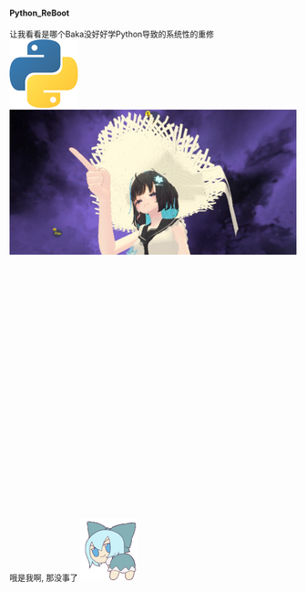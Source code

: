 #### Python_ReBoot
让我看看是哪个Baka没好好学Python导致的系统性的重修<br>
![PyIcon](statics/py.png)![BakaWing](statics/point.png)
<br><br><br><br><br><br><br><br><br><br><br><br><br><br><br><br><br><br><br><br><br><br><br><br><br><br><br><br>
哦是我啊, 那没事了 ![bakaSwing](statics/baka.gif)<br>
